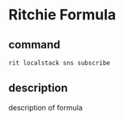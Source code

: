 # Ritchie Formula

## command

```bash
rit localstack sns subscribe
```

## description

description of formula
